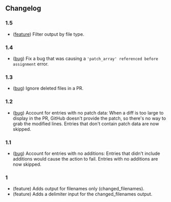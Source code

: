## Changelog

### 1.5

- ([feature][5]) Filter output by file type.

[5]: https://github.com/hestonhoffman/changed-lines/pull/10

### 1.4

- ([bug][4]) Fix a bug that was causing a `'patch_array' referenced before assignment` error.

[4]: https://github.com/hestonhoffman/changed-lines/pull/9

### 1.3

- ([bug][3]) Ignore deleted files in a PR.

[3]: https://github.com/hestonhoffman/changed-lines/pull/6

### 1.2

- ([bug][2]) Account for entries with no patch data: When a diff is too large to display in the PR, GitHub doesn't provide the patch, so there's no way to grab the modified lines. Entries that don't contain patch data are now skipped.

[2]: https://github.com/hestonhoffman/changed-lines/pull/5

### 1.1

- ([bug][1]) Account for entries with no additions: Entries that didn't include additions would cause the action to fail. Entries with no additions are now skipped.

[1]: https://github.com/hestonhoffman/changed-lines/commit/73fec4dd4b78a0a29de46a8660f492f3f2eef70f

### 1

- (feature) Adds output for filenames only (changed_filenames).
- (feature) Adds a delimiter input for the changed_filenames output.



